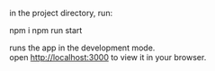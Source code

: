 in the project directory, run:

npm i
npm run start

runs the app in the development mode.\
open [http://localhost:3000](http://localhost:3000) to view it in your browser.